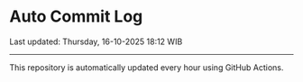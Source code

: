 # Auto Commit Log

Last updated: Thursday, 16-10-2025 18:12 WIB

---

This repository is automatically updated every hour using GitHub Actions.
